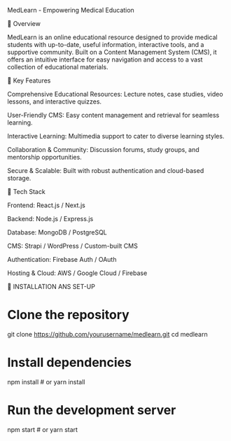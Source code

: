 MedLearn - Empowering Medical Education

📌 Overview

MedLearn is an online educational resource designed to provide medical students with up-to-date, useful information, interactive tools, and a supportive community. Built on a Content Management System (CMS), it offers an intuitive interface for easy navigation and access to a vast collection of educational materials.

🎯 Key Features

Comprehensive Educational Resources: Lecture notes, case studies, video lessons, and interactive quizzes.

User-Friendly CMS: Easy content management and retrieval for seamless learning.

Interactive Learning: Multimedia support to cater to diverse learning styles.

Collaboration & Community: Discussion forums, study groups, and mentorship opportunities.

Secure & Scalable: Built with robust authentication and cloud-based storage.

🚀 Tech Stack

Frontend: React.js / Next.js

Backend: Node.js / Express.js

Database: MongoDB / PostgreSQL

CMS: Strapi / WordPress / Custom-built CMS

Authentication: Firebase Auth / OAuth

Hosting & Cloud: AWS / Google Cloud / Firebase

🚀 INSTALLATION ANS SET-UP 

# Clone the repository
git clone https://github.com/yourusername/medlearn.git
cd medlearn

# Install dependencies
npm install  # or yarn install

# Run the development server
npm start  # or yarn start

